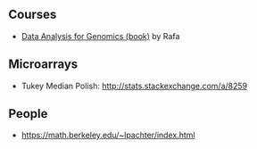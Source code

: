 ## Courses

* [Data Analysis for Genomics (book)](http://genomicsclass.github.io/book/) by Rafa

## Microarrays

* Tukey Median Polish: http://stats.stackexchange.com/a/8259

## People

* https://math.berkeley.edu/~lpachter/index.html
